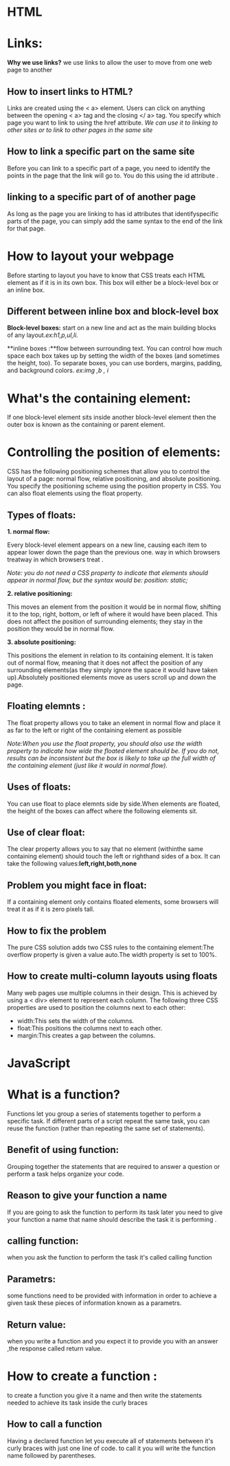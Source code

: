 # HTML
# Links:
**Why we use links?** we use links to allow the user to move from one web page to another 

## How to insert links to HTML?

Links are created using the < a> element. Users can click on anything
between the opening < a> tag and the closing </ a> tag. You specify
which page you want to link to using the href attribute.
*We can use it to linking to other sites or to link to other pages in the same site*

## How to link a specific part on the same site 
Before you can link to a specific part of a page, you need to identify the points in the page that the link will go to. You do this using the id attribute .

## linking to a specific part of of another page
As long as the page you are linking to has id attributes that identifyspecific parts of the page, you can simply add the same syntax to the end of the link for that page.

# How to layout your webpage
Before starting to layout you have to know that CSS treats each HTML element as if it is in its own box. This box will either be a block-level box or an inline box.

## Different between inline box and block-level box
**Block-level boxes:**  start on a new line and act as the main building blocks of any layout.*ex:h1,p,ul,li.*

 **inline boxes :**flow between surrounding text. You can
control how much space each box takes up by setting the width of the boxes (and sometimes the height, too). To separate boxes, you can use borders, margins, padding, and background colors. *ex:img ,b , i*

# What's the containing element:
If one block-level element sits inside another block-level element then the outer box is known as the containing or parent element.

# Controlling the position of elements:
CSS has the following positioning schemes that allow you to control the layout of a page: normal flow, relative positioning, and absolute positioning. You specify the positioning scheme using the position property in CSS. You can also float elements using the float property.

## Types of floats:
**1. normal flow:**

Every block-level element appears on a new line, causing each item to appear lower down the page than the previous one. way in which browsers treatway in which browsers treat .

*Note:  you do not need a CSS property to indicate that elements should appear in normal flow, but the syntax
would be:
position: static;*

**2. relative positioning:**

This moves an element from the position it would be in normal flow, shifting it to the top, right, bottom, or left of where it would have been placed. This does not affect the position of surrounding elements; they stay in the position they would be in normal flow.

**3. absolute positioning:**

This positions the element in relation to its containing element. It is taken out of normal flow, meaning that it does not affect the position of any surrounding elements(as they simply ignore the space it would have taken up).Absolutely positioned elements move as users scroll up and down the page.

## Floating elemnts :

The float property allows you to take an element in normal flow and place it as far to the left or right of the containing element as possible

*Note:When you use the float property, you should also use the width property to indicate how wide the floated element should be. If you do not, results can be inconsistent but the box is likely to take up the full width of the containing element (just like it
would in normal flow).*

## Uses of floats:
 
 You can use float to place elemnts side by side.When elements are floated, the height of the boxes can affect where the following elements sit.

## Use of clear float:

The clear property allows you to say that no element (withinthe same containing element) should touch the left or righthand sides of a box. It can take the following values:**left,right,both,none**

## Problem you might face in float:
If a containing element only contains floated elements, some browsers will treat it as if it is zero pixels tall.

## How to fix the problem 

The pure CSS solution adds two CSS rules to the containing element:The overflow property is
given a value auto.The width property is set to 100%.

## How to create multi-column layouts using floats

Many web pages use multiple columns in their design. This is achieved by using a < div> element to represent each column. The following three CSS properties are used to position the columns next to each other:
- width:This sets the width of the
columns.
- float:This positions the columns next
to each other.
- margin:This creates a gap between the
columns.

# JavaScript
# What is a function?
Functions let you group a series of statements together to perform a specific task. If different parts of a script repeat the same task, you can reuse the function (rather than repeating the same set of statements). 

## Benefit of using function:
Grouping together the statements that are required to answer a question or perform a task  helps organize your code. 

## Reason to give your function a name
If you are going to ask the function to perform its task later you need to give your function a name that name should describe the task it is performing .

## calling function:
when you ask the function to perform the task it's called calling function

## Parametrs:
some functions need to be provided with information in order to achieve a given task these pieces of information known as a parametrs.

## Return value:
when you write a function and you expect it to provide you with an answer ,the response called return value.

# How to create a function :
to create a function you give it a name and then write the statements needed to achieve its task inside the curly braces 

## How to call a function
Having a declared function  let you execute all of statements between it's curly braces with just one line of code. to call it you will write the function name followed by parentheses.



